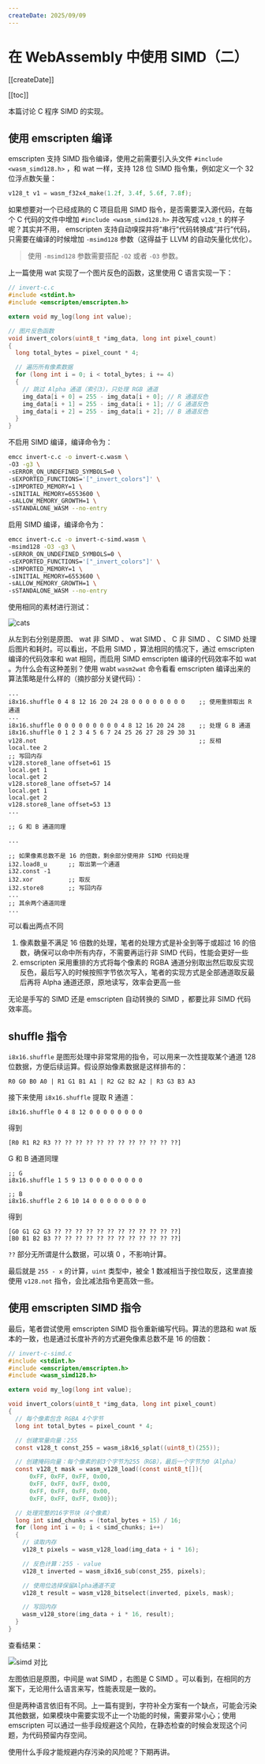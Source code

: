 ```yaml
---
createDate: 2025/09/09
---
```


# 在 WebAssembly 中使用 SIMD（二）

[[createDate]]

[[toc]]

本篇讨论 C 程序 SIMD 的实现。

## 使用 emscripten 编译

emscripten 支持 SIMD 指令编译，使用之前需要引入头文件 `#include <wasm_simd128.h>` ，和 wat 一样，支持 128 位 SIMD 指令集，例如定义一个 32 位浮点数矢量：

```c
v128_t v1 = wasm_f32x4_make(1.2f, 3.4f, 5.6f, 7.8f);
```

如果想要对一个已经成熟的 C 项目启用 SIMD 指令，是否需要深入源代码，在每个 C 代码的文件中增加 `#include <wasm_simd128.h>` 并改写成 `v128_t` 的样子呢？其实并不用， emscripten 支持自动嗅探并将“串行”代码转换成“并行”代码，只需要在编译的时候增加 `-msimd128` 参数（这得益于 LLVM 的自动矢量化优化）。

> 使用 `-msimd128` 参数需要搭配 `-O2` 或者 `-O3` 参数。

上一篇使用 wat 实现了一个图片反色的函数，这里使用 C 语言实现一下：

```c
// invert-c.c
#include <stdint.h>
#include <emscripten/emscripten.h>

extern void my_log(long int value);

// 图片反色函数
void invert_colors(uint8_t *img_data, long int pixel_count)
{
  long total_bytes = pixel_count * 4;

  // 遍历所有像素数据
  for (long int i = 0; i < total_bytes; i += 4)
  {
    // 跳过 Alpha 通道（索引3），只处理 RGB 通道
    img_data[i + 0] = 255 - img_data[i + 0]; // R 通道反色
    img_data[i + 1] = 255 - img_data[i + 1]; // G 通道反色
    img_data[i + 2] = 255 - img_data[i + 2]; // B 通道反色
  }
}
```

不启用 SIMD 编译，编译命令为：

```bash
emcc invert-c.c -o invert-c.wasm \
-O3 -g3 \
-sERROR_ON_UNDEFINED_SYMBOLS=0 \
-sEXPORTED_FUNCTIONS='["_invert_colors"]' \
-sIMPORTED_MEMORY=1 \
-sINITIAL_MEMORY=6553600 \
-sALLOW_MEMORY_GROWTH=1 \
-sSTANDALONE_WASM --no-entry
```

启用 SIMD 编译，编译命令为：

```bash
emcc invert-c.c -o invert-c-simd.wasm \
-msimd128 -O3 -g3 \
-sERROR_ON_UNDEFINED_SYMBOLS=0 \
-sEXPORTED_FUNCTIONS='["_invert_colors"]' \
-sIMPORTED_MEMORY=1 \
-sINITIAL_MEMORY=6553600 \
-sALLOW_MEMORY_GROWTH=1 \
-sSTANDALONE_WASM --no-entry
```

使用相同的素材进行测试：

![cats](https://dev-to-uploads.s3.amazonaws.com/uploads/articles/s1na4q1qgtzgn8alswti.png)

从左到右分别是原图、 wat 非 SIMD 、 wat SIMD 、 C 非 SIMD 、 C SIMD 处理后图片和耗时。可以看出，不启用 SIMD ，算法相同的情况下，通过 emscripten 编译的代码效率和 wat 相同，而启用 SIMD emscripten 编译的代码效率不如 wat 。为什么会有这种差别？使用 wabt `wasm2wat` 命令看看 emscripten 编译出来的算法策略是什么样的（摘抄部分关键代码）：

```wasm
...
i8x16.shuffle 0 4 8 12 16 20 24 28 0 0 0 0 0 0 0 0    ;; 使用重排取出 R 通道
...
i8x16.shuffle 0 0 0 0 0 0 0 0 0 4 8 12 16 20 24 28    ;; 处理 G B 通道
i8x16.shuffle 0 1 2 3 4 5 6 7 24 25 26 27 28 29 30 31
v128.not                                              ;; 反相
local.tee 2
;; 写回内存
v128.store8_lane offset=61 15
local.get 1
local.get 2
v128.store8_lane offset=57 14
local.get 1
local.get 2
v128.store8_lane offset=53 13
...

;; G 和 B 通道同理

...

;; 如果像素总数不是 16 的倍数，剩余部分使用非 SIMD 代码处理
i32.load8_u      ;; 取出第一个通道
i32.const -1
i32.xor          ;; 取反
i32.store8       ;; 写回内存
...
;; 其余两个通道同理
...
```

可以看出两点不同

1. 像素数量不满足 16 倍数的处理，笔者的处理方式是补全到等于或超过 16 的倍数，确保可以命中所有内存，不需要再运行非 SIMD 代码，性能会更好一些
2. emscripten 采用重排的方式将每个像素的 RGBA 通道分别取出然后取反实现反色，最后写入的时候按照字节依次写入，笔者的实现方式是全部通道取反最后再将 Alpha 通道还原，原地读写，效率会更高一些

无论是手写的 SIMD 还是 emscripten 自动转换的 SIMD ，都要比非 SIMD 代码效率高。

## shuffle 指令

`i8x16.shuffle` 是图形处理中非常常用的指令，可以用来一次性提取某个通道 128 位数据，方便后续运算。假设原始像素数据是这样排布的：

```
R0 G0 B0 A0 | R1 G1 B1 A1 | R2 G2 B2 A2 | R3 G3 B3 A3
```

接下来使用 `i8x16.shuffle` 提取 R 通道：

```wasm
i8x16.shuffle 0 4 8 12 0 0 0 0 0 0 0 0
```

得到

```
[R0 R1 R2 R3 ?? ?? ?? ?? ?? ?? ?? ?? ?? ?? ?? ??]
```

G 和 B 通道同理

```wasm
;; G
i8x16.shuffle 1 5 9 13 0 0 0 0 0 0 0 0

;; B
i8x16.shuffle 2 6 10 14 0 0 0 0 0 0 0 0
```

得到

```
[G0 G1 G2 G3 ?? ?? ?? ?? ?? ?? ?? ?? ?? ?? ?? ??]
[B0 B1 B2 B3 ?? ?? ?? ?? ?? ?? ?? ?? ?? ?? ?? ??]
```

`??` 部分无所谓是什么数据，可以填 0 ，不影响计算。

最后就是 `255 - x` 的计算，`uint` 类型中，被全 1 数减相当于按位取反，这里直接使用 `v128.not` 指令，会比减法指令更高效一些。

## 使用 emscripten SIMD 指令

最后，笔者尝试使用 emscripten SIMD 指令重新编写代码。算法的思路和 wat 版本的一致，也是通过长度补齐的方式避免像素总数不是 16 的倍数：

```c
// invert-c-simd.c
#include <stdint.h>
#include <emscripten/emscripten.h>
#include <wasm_simd128.h>

extern void my_log(long int value);

void invert_colors(uint8_t *img_data, long int pixel_count)
{
  // 每个像素包含 RGBA 4个字节
  long int total_bytes = pixel_count * 4;

  // 创建常量向量：255
  const v128_t const_255 = wasm_i8x16_splat((uint8_t)(255));

  // 创建掩码向量：每个像素的前3个字节为255（RGB），最后一个字节为0（Alpha）
  const v128_t mask = wasm_v128_load((const uint8_t[]){
      0xFF, 0xFF, 0xFF, 0x00,
      0xFF, 0xFF, 0xFF, 0x00,
      0xFF, 0xFF, 0xFF, 0x00,
      0xFF, 0xFF, 0xFF, 0x00});

  // 处理完整的16字节块（4个像素）
  long int simd_chunks = (total_bytes + 15) / 16;
  for (long int i = 0; i < simd_chunks; i++)
  {
    // 读取内存
    v128_t pixels = wasm_v128_load(img_data + i * 16);

    // 反色计算：255 - value
    v128_t inverted = wasm_i8x16_sub(const_255, pixels);

    // 使用位选择保留Alpha通道不变
    v128_t result = wasm_v128_bitselect(inverted, pixels, mask);

    // 写回内存
    wasm_v128_store(img_data + i * 16, result);
  }
}
```

查看结果：

![simd 对比](https://dev-to-uploads.s3.amazonaws.com/uploads/articles/no3lcfo5cpp7mpoe7s45.png)

左图依旧是原图，中间是 wat SIMD ，右图是 C SIMD 。可以看到，在相同的方案下，无论用什么语言来写，性能表现是一致的。

但是两种语言依旧有不同。上一篇有提到，字符补全方案有一个缺点，可能会污染其他数据，如果模块中需要实现不止一个功能的时候，需要非常小心；使用 emscripten 可以通过一些手段规避这个风险，在静态检查的时候会发现这个问题，为代码预留内存空间。

使用什么手段才能规避内存污染的风险呢？下期再讲。
